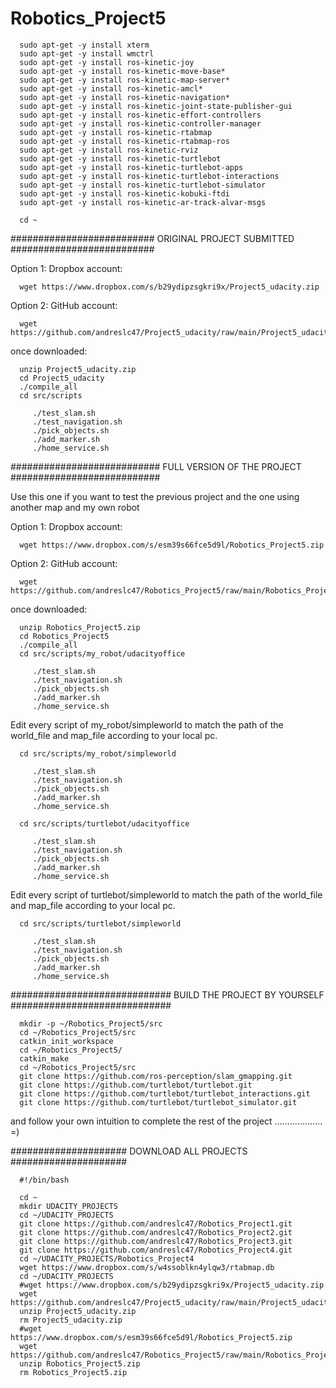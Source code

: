 # Robotics_Project5

      sudo apt-get -y install xterm
      sudo apt-get -y install wmctrl
      sudo apt-get -y install ros-kinetic-joy
      sudo apt-get -y install ros-kinetic-move-base*
      sudo apt-get -y install ros-kinetic-map-server*
      sudo apt-get -y install ros-kinetic-amcl*
      sudo apt-get -y install ros-kinetic-navigation*
      sudo apt-get -y install ros-kinetic-joint-state-publisher-gui
      sudo apt-get -y install ros-kinetic-effort-controllers
      sudo apt-get -y install ros-kinetic-controller-manager
      sudo apt-get -y install ros-kinetic-rtabmap
      sudo apt-get -y install ros-kinetic-rtabmap-ros
      sudo apt-get -y install ros-kinetic-rviz
      sudo apt-get -y install ros-kinetic-turtlebot 
      sudo apt-get -y install ros-kinetic-turtlebot-apps 
      sudo apt-get -y install ros-kinetic-turtlebot-interactions 
      sudo apt-get -y install ros-kinetic-turtlebot-simulator 
      sudo apt-get -y install ros-kinetic-kobuki-ftdi 
      sudo apt-get -y install ros-kinetic-ar-track-alvar-msgs

      cd ~

##########################
ORIGINAL PROJECT SUBMITTED
##########################

Option 1: Dropbox account:

      wget https://www.dropbox.com/s/b29ydipzsgkri9x/Project5_udacity.zip

Option 2: GitHub account:

      wget https://github.com/andreslc47/Project5_udacity/raw/main/Project5_udacity.zip

once downloaded:

      unzip Project5_udacity.zip
      cd Project5_udacity
      ./compile_all
      cd src/scripts

         ./test_slam.sh
         ./test_navigation.sh
         ./pick_objects.sh
         ./add_marker.sh
         ./home_service.sh


###########################
FULL VERSION OF THE PROJECT
###########################

Use this one if you want to test the previous project and the one using another map and my own robot

Option 1: Dropbox account:

      wget https://www.dropbox.com/s/esm39s66fce5d9l/Robotics_Project5.zip

Option 2: GitHub account:

      wget https://github.com/andreslc47/Robotics_Project5/raw/main/Robotics_Project5.zip

once downloaded:

      unzip Robotics_Project5.zip
      cd Robotics_Project5
      ./compile_all
      cd src/scripts/my_robot/udacityoffice

         ./test_slam.sh
         ./test_navigation.sh
         ./pick_objects.sh
         ./add_marker.sh
         ./home_service.sh
  
  Edit every script of my_robot/simpleworld to match the path of the world_file and map_file according to your local pc.
  
      cd src/scripts/my_robot/simpleworld

         ./test_slam.sh
         ./test_navigation.sh
         ./pick_objects.sh
         ./add_marker.sh
         ./home_service.sh
      
      cd src/scripts/turtlebot/udacityoffice

         ./test_slam.sh
         ./test_navigation.sh
         ./pick_objects.sh
         ./add_marker.sh
         ./home_service.sh
  
  Edit every script of turtlebot/simpleworld to match the path of the world_file and map_file according to your local pc.
  
      cd src/scripts/turtlebot/simpleworld

         ./test_slam.sh
         ./test_navigation.sh
         ./pick_objects.sh
         ./add_marker.sh
         ./home_service.sh


#############################
BUILD THE PROJECT BY YOURSELF
#############################

      mkdir -p ~/Robotics_Project5/src
      cd ~/Robotics_Project5/src
      catkin_init_workspace
      cd ~/Robotics_Project5/
      catkin_make
      cd ~/Robotics_Project5/src
      git clone https://github.com/ros-perception/slam_gmapping.git
      git clone https://github.com/turtlebot/turtlebot.git
      git clone https://github.com/turtlebot/turtlebot_interactions.git
      git clone https://github.com/turtlebot/turtlebot_simulator.git

and follow your own intuition to complete the rest of the project ................... =)




#####################
DOWNLOAD ALL PROJECTS
#####################

      #!/bin/bash

      cd ~
      mkdir UDACITY_PROJECTS
      cd ~/UDACITY_PROJECTS
      git clone https://github.com/andreslc47/Robotics_Project1.git
      git clone https://github.com/andreslc47/Robotics_Project2.git
      git clone https://github.com/andreslc47/Robotics_Project3.git
      git clone https://github.com/andreslc47/Robotics_Project4.git
      cd ~/UDACITY_PROJECTS/Robotics_Project4
      wget https://www.dropbox.com/s/w4ssoblkn4ylqw3/rtabmap.db
      cd ~/UDACITY_PROJECTS
      #wget https://www.dropbox.com/s/b29ydipzsgkri9x/Project5_udacity.zip
      wget https://github.com/andreslc47/Project5_udacity/raw/main/Project5_udacity.zip
      unzip Project5_udacity.zip
      rm Project5_udacity.zip
      #wget https://www.dropbox.com/s/esm39s66fce5d9l/Robotics_Project5.zip
      wget https://github.com/andreslc47/Robotics_Project5/raw/main/Robotics_Project5.zip
      unzip Robotics_Project5.zip
      rm Robotics_Project5.zip
      

